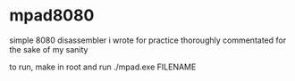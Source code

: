 # mpad8080

simple 8080 disassembler i wrote for practice
thoroughly commentated for the sake of my sanity

to run, make in root and run ./mpad.exe FILENAME